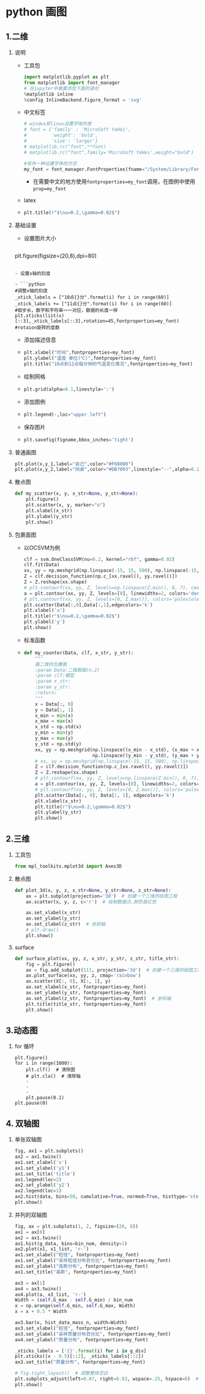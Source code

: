 # python 画图

## 1.二维

1. 说明

   - 工具包

     ```python
     import matplotlib.pyplot as plt
     from matplotlib import font_manager
     # 在jupyter中需要添加下面的语句
     %matplotlib inline
     %config InlineBackend.figure_format = 'svg'
     ```

   - 中文标签

     ```python
     # windws和linux设置字体的放
     # font = {'family' : 'MicroSoft YaHei',
     #         'weight': 'bold',
     #         'size': 'larger'}
     # matplotlib.rc("font",**font)
     # matplotlib.rc("font",family='MicroSoft YaHei',weight="bold")
     
     #另外一种设置字体的方式
     my_font = font_manager.FontProperties(fname="/System/Library/Fonts/PingFang.ttc")
     
     ```

     - 在需要中文的地方使用`fontproperties=my_font`调用，在图例中使用`prop=my_font`
     
   - latex

   - ```python
     plt.title(r"$\nu=0.2,\gamma=0.02$")
     ```

     

2. 基础设置

   - 设置图片大小
   
     ```python
    plt.figure(figsize=(20,8),dpi=80)
     ```
   
   - 设置x轴的刻度
   
   - ```python
     #调整x轴的刻度
     _xtick_labels = ["10点{}分".format(i) for i in range(60)]
     _xtick_labels += ["11点{}分".format(i) for i in range(60)]
     #取步长，数字和字符串一一对应，数据的长度一样
     plt.xticks(list(x)[::3],_xtick_labels[::3],rotation=45,fontproperties=my_font) #rotaion旋转的度数
     ```
   
   - 添加描述信息
   
   - ```python
     plt.xlabel("时间",fontproperties=my_font)
     plt.ylabel("温度 单位(℃)",fontproperties=my_font)
     plt.title("10点到12点每分钟的气温变化情况",fontproperties=my_font)
     ```
   
   - 绘制网格
   
   - ```python
     plt.grid(alpha=0.1,linestyle=':')
     ```
   
   - 添加图例
   
   - ```python
     plt.legend(·,loc="upper left")
     ```
     
   - 保存图片
   
   - ```python
     plt.savefig(figname,bbox_inches='tight')
     ```
   
     
   
3. 普通画图

   ```python
   plt.plot(x,y_1,label="自己",color="#F08080")
   plt.plot(x,y_2,label="同桌",color="#DB7093",linestyle="--",alpha=0.2,)
   ```

4. 散点图

   ```python
   def my_scatter(x, y, x_str=None, y_str=None):
       plt.figure()
       plt.scatter(x, y, marker="o")
       plt.xlabel(x_str)
       plt.ylabel(y_str)
       plt.show()
   ```

5. 包裹面图

   - 以OCSVM为例

     ```python
     clf = svm.OneClassSVM(nu=0.2, kernel="rbf", gamma=0.02)
     clf.fit(Data)
     xx, yy = np.meshgrid(np.linspace(-15, 15, 500), np.linspace(-15, 15, 500))
     Z = clf.decision_function(np.c_[xx.ravel(), yy.ravel()])
     Z = Z.reshape(xx.shape)
     # plt.contourf(xx, yy, Z, levels=np.linspace(Z.min(), 0, 7), cmap=plt.cm.PuBu)
     a = plt.contour(xx, yy, Z, levels=[0], linewidths=2, colors='darkred')
     # plt.contourf(xx, yy, Z, levels=[0, Z.max()], colors='palevioletred')
     plt.scatter(Data[:,0],Data[:,1],edgecolors='k')
     plt.xlabel('x')
     plt.title(r"$\nu=0.2,\gamma=0.02$")
     plt.ylabel('y')
     plt.show()
     ```

   - 标准函数

   - ```python
     def my_counter(Data, clf, x_str, y_str):
         """
         画二维的包裹面
         :param Data:二维数据(n,2)
         :param clf:模型
         :param x_str:
         :param y_str:
         :return:
         """
         x = Data[:, 0]
         y = Data[:, 1]
         x_min = min(x)
         x_max = max(x)
         x_std = np.std(x)
         y_min = min(y)
         y_max = max(y)
         y_std = np.std(y)
         xx, yy = np.meshgrid(np.linspace((x_min - x_std), (x_max + x_std), 500),
                              np.linspace((y_min - y_std), (y_max + y_std), 500))
         # xx, yy = np.meshgrid(np.linspace(-15, 15, 500), np.linspace(-15, 15, 500))
         Z = clf.decision_function(np.c_[xx.ravel(), yy.ravel()])
         Z = Z.reshape(xx.shape)
         # plt.contourf(xx, yy, Z, levels=np.linspace(Z.min(), 0, 7), cmap=plt.cm.PuBu)
         a = plt.contour(xx, yy, Z, levels=[0], linewidths=2, colors='darkred')
         # plt.contourf(xx, yy, Z, levels=[0, Z.max()], colors='palevioletred')
         plt.scatter(Data[:, 0], Data[:, 1], edgecolors='k')
         plt.xlabel(x_str)
         plt.title(r"$\nu=0.2,\gamma=0.02$")
         plt.ylabel(y_str)
         plt.show()
     ```

## 2.三维

1. 工具包

   ```python
   from mpl_toolkits.mplot3d import Axes3D
   ```

2. 散点图

   ```python
   def plot_3d(x, y, z, x_str=None, y_str=None, z_str=None):
       ax = plt.subplot(projection='3d')  # 创建一个三维的绘图工程
       ax.scatter(x, y, z, c='r')  # 绘制数据点,颜色是红色
   
       ax.set_xlabel(x_str)
       ax.set_ylabel(y_str)
       ax.set_zlabel(z_str)  # 坐标轴
       # plt.draw()
       plt.show()
   ```
   
3. surface

   ```python
   def surface_plot(xx, yy, z, x_str, y_str, z_str, title_str):
       fig = plt.figure()
       ax = fig.add_subplot(111, projection='3d')  # 创建一个三维的绘图工程
       ax.plot_surface(xx, yy, z, cmap='rainbow')
       ax.scatter(X[:, 0], X[:, 1], y)
       ax.set_xlabel(x_str, fontproperties=my_font)
       ax.set_ylabel(y_str, fontproperties=my_font)
       ax.set_zlabel(z_str, fontproperties=my_font)  # 坐标轴
       plt.title(title_str, fontproperties=my_font)
       plt.show()
   ```

## 3.动态图

1. for 循环

   ```
   plt.figure()
   for i in range(1000):
       plt.clf()  # 清除图
       # plt.cla()  # 清除轴
       ·
       ·
       ·
       plt.pause(0.1)
   plt.pause(0)
   ```

## 4.  双轴图

1. 单张双轴图

   ```python
   fig, ax1 = plt.subplots()
   ax2 = ax1.twinx()
   ax1.set_xlabel('x')
   ax1.set_ylabel('y1')
   ax1.set_title('title')
   ax1.legend(loc=2)
   ax2.set_ylabel('y2')
   ax2.legend(loc=1)
   ax2.hist(data, bins=50, cumulative=True, normed=True, histtype='step', color='red', lw=2, label='hist') 
   plt.show()
   
   ```

2. 并列的双轴图

   ```python
   fig, ax = plt.subplots(1, 2, figsize=(20, 8))
   ax1 = ax[0]
   ax2 = ax1.twinx()
   ax1.hist(g_data, bins=bin_num, density=1)
   ax2.plot(x1, x1_list, 'r-')
   ax1.set_xlabel("粒径", fontproperties=my_font)
   ax1.set_ylabel("采样粒径分布百分比", fontproperties=my_font)
   ax2.set_ylabel("高斯分布", fontproperties=my_font)
   ax1.set_title("高斯", fontproperties=my_font)
   
   ax3 = ax[1]
   ax4 = ax3.twinx()
   ax4.plot(a, x3_list, 'r-')
   Width = (self.G_max - self.G_min) / bin_num
   x = np.arange(self.G_min, self.G_max, Width)
   x = x + 0.5 * Width
   
   ax3.bar(x, hist_data_mass_n, width=Width)
   ax3.set_xlabel("粒径", fontproperties=my_font)
   ax3.set_ylabel("采样质量分布百分比", fontproperties=my_font)
   ax4.set_ylabel("质量分布", fontproperties=my_font)
   
   _xticks_labels = ['{}'.format(i) for i in g_div]
   plt.xticks((x - 0.5)[::2], _xticks_labels[::2])
   ax3.set_title("质量分布", fontproperties=my_font)
   
   # fig.tight_layout()  # 调整整体空白
   plt.subplots_adjust(left=0.07, right=0.93, wspace=.25, hspace=0)  # 调整两个子图的间距和边缘距离
   plt.show()
   ```

   







